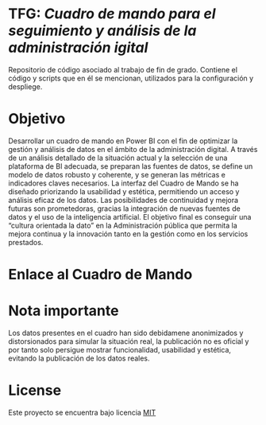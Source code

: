 # TFG: *Cuadro de mando para el seguimiento y análisis de la administración igital*
Repositorio de código asociado al trabajo de fin de grado. Contiene el código y scripts que en él se mencionan, utilizados para la configuración y despliege.

# Objetivo
Desarrollar un cuadro de mando en Power BI con el fin de optimizar la gestión y análisis de datos en el ámbito de la administración digital. A través de un análisis detallado de la situación actual y la selección de una plataforma de BI adecuada, se preparan las fuentes de datos, se define un modelo de datos robusto y coherente, y se generan las métricas e indicadores claves necesarios. La interfaz del Cuadro de Mando se ha diseñado priorizando la usabilidad y estética, permitiendo un acceso y análisis eficaz de los datos.
Las posibilidades de continuidad y mejora futuras son prometedoras, gracias la integración de nuevas fuentes de datos y el uso de la inteligencia artificial.
El objetivo final es conseguir una “cultura orientada la dato” en la Administración pública que permita la mejora continua y la innovación tanto en la gestión como en los servicios prestados.

# Enlace al Cuadro de Mando

# Nota importante
Los datos presentes en el cuadro han sido debidamene anonimizados y distorsionados para simular la situación real, la publicación no es oficial y por tanto solo persigue mostrar funcionalidad, usabilidad y estética, evitando la publicación de los datos reales. 

# License
Este proyecto se encuentra bajo licencia [MIT](https://opensource.org/license/mit/)
